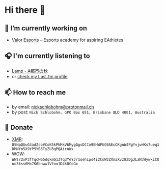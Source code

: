 # Hi there 👋

## 🔭 I’m currently working on
- [Valor Esports](https://valoresports.com/) – Esports academy for aspiring EAthletes

## 🎧 I'm currently listening to
- [Lamp - A都市の秋](https://www.youtube.com/watch?v=5W9S9la-C6s)
- or [check my Last.fm profile](https://www.last.fm/user/quelixir)

## 📫 How to reach me
- by email: [nickschlobohm@protonmail.ch](mailto:nickschlobohm@protonmail.ch)
- by post: `Nick Schlobohm, GPO Box 651, Brisbane QLD 4001, Australia`

## 💸 Donate
- [XMR](https://www.getmonero.org/): `85NpQUuG4adZcoVCoK5kPhMkV6MygGgvDCCo9EHWPUG9AEcCKgnW4PgYvjwHKs7ueq1DMNYm5X9YP5YB3TyZU3qPQAirnWx`
- [WOW](https://wownero.org/): `WW2r2xP3fTqcH65dqkmG13Tq3YeYJr1oehLps4i2CoW3ZXmzXvz8ZDgJLaN3WywkiCQuo3kss6Mo7K6bhww1Vfou1D4k8CoGx`
